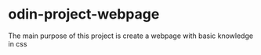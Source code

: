 # odin-project-webpage
The main purpose of this project is create a webpage with basic knowledge in css